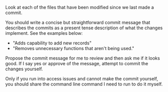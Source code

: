 Look at each of the files that have been modified since we last made a commit.

You should write a concise but straightforward commit message that describes the commits as a present tense description of what the changes implement. See the examples below:

- "Adds capability to add new records"
- "Removes unnecessary functions that aren't being used."

Propose the commit message for me to review and then ask me if it looks good. If I say yes or approve of the message, attempt to commit the changes yourself.

Only if you run into access issues and cannot make the commit yourself, you should share the command line command I need to run to do it myself.